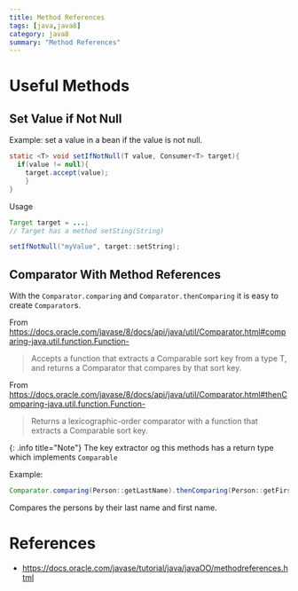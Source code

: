 ```yaml
---
title: Method References
tags: [java,java8]
category: java8
summary: "Method References"
---
```


# Useful Methods

## Set Value if Not Null

Example: set a value in a bean if the value is not null.

~~~ java
static <T> void setIfNotNull(T value, Consumer<T> target){
  if(value != null){
    target.accept(value);
    }
}
~~~

Usage

~~~ java
Target target = ...;
// Target has a method setSting(String)

setIfNotNull("myValue", target::setString);

~~~

## Comparator With Method References

With the `Comparator.comparing` and `Comparator.thenComparing` it is easy to create `Comparator`s. 

From <https://docs.oracle.com/javase/8/docs/api/java/util/Comparator.html#comparing-java.util.function.Function->

> Accepts a function that extracts a Comparable sort key from a type T, and returns a Comparator<T> that compares by that sort key.

From <https://docs.oracle.com/javase/8/docs/api/java/util/Comparator.html#thenComparing-java.util.function.Function->
> Returns a lexicographic-order comparator with a function that extracts a Comparable sort key.

{: .info title="Note"}
The key extractor og this methods has a return type which implements `Comparable`

Example:

~~~ java
Comparator.comparing(Person::getLastName).thenComparing(Person::getFirstName)
~~~

Compares the persons by their last name and first name. 


# References

* <https://docs.oracle.com/javase/tutorial/java/javaOO/methodreferences.html>